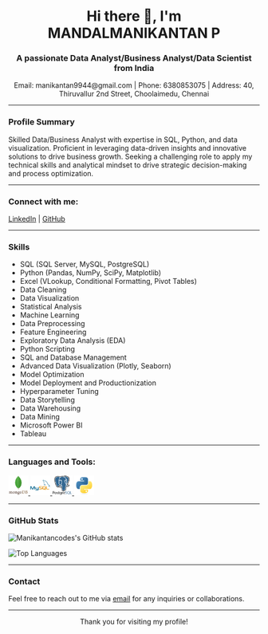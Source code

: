 <h1 align="center">Hi there 👋, I'm MANDALMANIKANTAN P</h1>

<h3 align="center">A passionate Data Analyst/Business Analyst/Data Scientist from India</h3>

<p align="center">Email: manikantan9944@gmail.com | Phone: 6380853075 | Address: 40, Thiruvallur 2nd Street, Choolaimedu, Chennai</p>

---

<h3 align="left">Profile Summary</h3>

<p align="left">
Skilled Data/Business Analyst with expertise in SQL, Python, and data visualization. Proficient in leveraging data-driven insights and innovative solutions to drive business growth. Seeking a challenging role to apply my technical skills and analytical mindset to drive strategic decision-making and process optimization.
</p>

---

<h3 align="left">Connect with me:</h3>
<p align="left">
<a href="https://linkedin.com/in/mandalmanikantan" target="_blank" rel="noreferrer">LinkedIn</a> |
<a href="https://github.com/manikantancodes" target="_blank" rel="noreferrer">GitHub</a>
</p>

---

<h3 align="left">Skills</h3>
<ul>
  <li>SQL (SQL Server, MySQL, PostgreSQL)</li>
  <li>Python (Pandas, NumPy, SciPy, Matplotlib)</li>
  <li>Excel (VLookup, Conditional Formatting, Pivot Tables)</li>
  <li>Data Cleaning</li>
  <li>Data Visualization</li>
  <li>Statistical Analysis</li>
  <li>Machine Learning</li>
  <li>Data Preprocessing</li>
  <li>Feature Engineering</li>
  <li>Exploratory Data Analysis (EDA)</li>
  <li>Python Scripting</li>
  <li>SQL and Database Management</li>
  <li>Advanced Data Visualization (Plotly, Seaborn)</li>
  <li>Model Optimization</li>
  <li>Model Deployment and Productionization</li>
  <li>Hyperparameter Tuning</li>
  <li>Data Storytelling</li>
  <li>Data Warehousing</li>
  <li>Data Mining</li>
  <li>Microsoft Power BI</li>
  <li>Tableau</li>
</ul>

---

<h3 align="left">Languages and Tools:</h3>
<p align="left"> 
<a href="https://www.mongodb.com/" target="_blank" rel="noreferrer"> 
<img src="https://raw.githubusercontent.com/devicons/devicon/master/icons/mongodb/mongodb-original-wordmark.svg" alt="mongodb" width="40" height="40"/> 
</a> 
<a href="https://www.mysql.com/" target="_blank" rel="noreferrer"> 
<img src="https://raw.githubusercontent.com/devicons/devicon/master/icons/mysql/mysql-original-wordmark.svg" alt="mysql" width="40" height="40"/> 
</a> 
<a href="https://www.postgresql.org" target="_blank" rel="noreferrer"> 
<img src="https://raw.githubusercontent.com/devicons/devicon/master/icons/postgresql/postgresql-original-wordmark.svg" alt="postgresql" width="40" height="40"/> 
</a> 
<a href="https://www.python.org" target="_blank" rel="noreferrer"> 
<img src="https://raw.githubusercontent.com/devicons/devicon/master/icons/python/python-original.svg" alt="python" width="40" height="40"/> 
</a>
</p>

---

<h3 align="left">GitHub Stats</h3>

<p align="left">
  <img src="https://github-readme-stats.vercel.app/api?username=manikantancodes&show_icons=true&theme=radical" alt="Manikantancodes's GitHub stats" />
</p>
<p align="left">
  <img src="https://github-readme-stats.vercel.app/api/top-langs/?username=manikantancodes&layout=compact&theme=radical" alt="Top Languages" />
</p>

---

<h3 align="left">Contact</h3>
<p align="left">
Feel free to reach out to me via <a href="mailto:manikantan9944@gmail.com">email</a> for any inquiries or collaborations.
</p>

---

<p align="center">Thank you for visiting my profile!</p>
